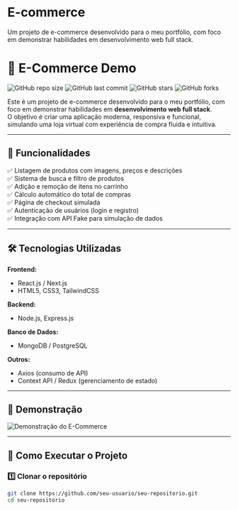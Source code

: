 # E-commerce
Um projeto de e-commerce desenvolvido para o meu portfólio, com foco em demonstrar habilidades em desenvolvimento web full stack.

# 🛒 E-Commerce Demo

![GitHub repo size](https://img.shields.io/github/repo-size/seu-usuario/seu-repositorio?color=green)
![GitHub last commit](https://img.shields.io/github/last-commit/seu-usuario/seu-repositorio?color=blue)
![GitHub stars](https://img.shields.io/github/stars/seu-usuario/seu-repositorio?style=social)
![GitHub forks](https://img.shields.io/github/forks/seu-usuario/seu-repositorio?style=social)

Este é um projeto de e-commerce desenvolvido para o meu portfólio, com foco em demonstrar habilidades em **desenvolvimento web full stack**.  
O objetivo é criar uma aplicação moderna, responsiva e funcional, simulando uma loja virtual com experiência de compra fluida e intuitiva.

---

## 🚀 Funcionalidades

✅ Listagem de produtos com imagens, preços e descrições  
✅ Sistema de busca e filtro de produtos  
✅ Adição e remoção de itens no carrinho  
✅ Cálculo automático do total de compras  
✅ Página de checkout simulada  
✅ Autenticação de usuários (login e registro)  
✅ Integração com API Fake para simulação de dados  

---

## 🛠️ Tecnologias Utilizadas

**Frontend:**  
- React.js / Next.js  
- HTML5, CSS3, TailwindCSS  

**Backend:**  
- Node.js, Express.js  

**Banco de Dados:**  
- MongoDB / PostgreSQL  

**Outros:**  
- Axios (consumo de API)  
- Context API / Redux (gerenciamento de estado)  

---

## 📸 Demonstração

![Demonstração do E-Commerce](https://via.placeholder.com/900x500.png?text=Preview+do+E-commerce)

---

## 📂 Como Executar o Projeto

### 1️⃣ Clonar o repositório
```bash
git clone https://github.com/seu-usuario/seu-repositorio.git
cd seu-repositorio
